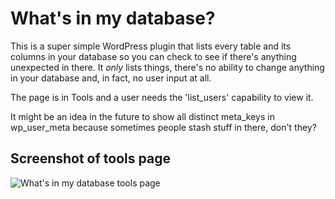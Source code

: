 # What's in my database?
This is a super simple WordPress plugin that lists every table and its columns in your database so you can check to see if there's anything unexpected in there. It *only* lists things, there's no ability to change anything in your database and, in fact, no user input at all. 

The page is in Tools and a user needs the 'list_users' capability to view it.

It might be an idea in the future to show all distinct meta_keys in wp_user_meta because sometimes people stash stuff in there, don't they?

## Screenshot of tools page
![What's in my database tools page](/tharsheblows/mjj-whats-in-my-database/blob/master/screenshots/mjj-wimd-tools-page.jpg?raw=true)